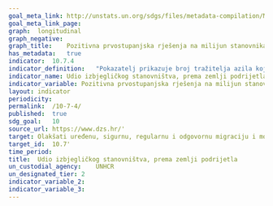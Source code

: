 ```yaml
---	
goal_meta_link:	http://unstats.un.org/sdgs/files/metadata-compilation/Metadata-Goal-10.pdf'
goal_meta_link_page:	
graph:	longitudinal
graph_negative:	
graph_title:	Pozitivna prvostupanjska rješenja na milijun stanovnika
has_metadata:	true
indicator:	10.7.4
indicator_definition:	"Pokazatelj prikazuje broj tražitelja azila koji po prvi put podnose zahtjev za azil na milijun stanovnika, kao i broj pozitivnih prvostupanjskih odluka na milijun stanovnika. Prijave zaprimljene u određenoj godini možda neće biti obrađene iste te godine. Podnositelj zahtjeva za međunarodnu zaštitu po prvi put jest osoba koja je prvi put podnijela zahtjev za azil u određenoj državi članici. Prvostupanjske odluke su odluke koje donosi odgovarajuće tijelo prvog stupnja u upravnom/sudskom postupku za odobravanje azila u zemlji primateljici. Izvor: Eurostat"
indicator_name:	Udio izbjegličkog stanovništva, prema zemlji podrijetla
indicator_variable:	Pozitivna prvostupanjska rješenja na milijun stanovnika
layout:	indicator
periodicity:	
permalink:	/10-7-4/
published:	true  
sdg_goal:	10
source_url:	https://www.dzs.hr/'
target:	Olakšati uređenu, sigurnu, regularnu i odgovornu migraciju i mobilnost ljudi, uključujući kroz provedbu planiranih i dobro vođenih migracijskih politika
target_id:	10.7'
time_period:	
title:	Udio izbjegličkog stanovništva, prema zemlji podrijetla
un_custodial_agency:	UNHCR
un_designated_tier:	2
indicator_variable_2:	
indicator_variable_3:	
---	
```

